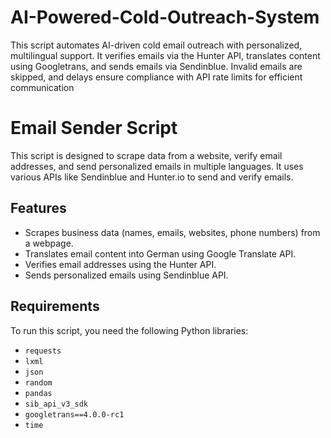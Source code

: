 # AI-Powered-Cold-Outreach-System
This script automates AI-driven cold email outreach with personalized, multilingual support. It verifies emails via the Hunter API, translates content using Googletrans, and sends emails via Sendinblue. Invalid emails are skipped, and delays ensure compliance with API rate limits for efficient communication

# Email Sender Script

This script is designed to scrape data from a website, verify email addresses, and send personalized emails in multiple languages. It uses various APIs like Sendinblue and Hunter.io to send and verify emails.

## Features
- Scrapes business data (names, emails, websites, phone numbers) from a webpage.
- Translates email content into German using Google Translate API.
- Verifies email addresses using the Hunter API.
- Sends personalized emails using Sendinblue API.

## Requirements
To run this script, you need the following Python libraries:

- `requests`
- `lxml`
- `json`
- `random`
- `pandas`
- `sib_api_v3_sdk`
- `googletrans==4.0.0-rc1`
- `time`


